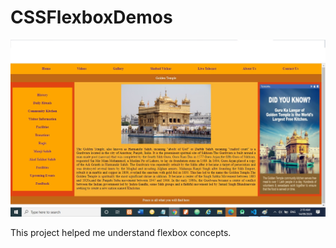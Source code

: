# CSSFlexboxDemos

 ![alt text](images/Screenshot1.jpg)
 
 
 This project helped me understand flexbox concepts.
